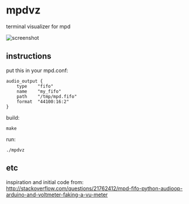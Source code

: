 mpdvz
=====

terminal visualizer for mpd

![screenshot](http://i.imgur.com/KJ2J7Vy.png)

instructions
------------

put this in your mpd.conf:

    audio_output {
        type    "fifo"
        name    "my_fifo"
        path    "/tmp/mpd.fifo"
        format  "44100:16:2"
    }

build:

    make

run:

    ./mpdvz

etc
---

inspiration and initial code from: http://stackoverflow.com/questions/21762412/mpd-fifo-python-audioop-arduino-and-voltmeter-faking-a-vu-meter
